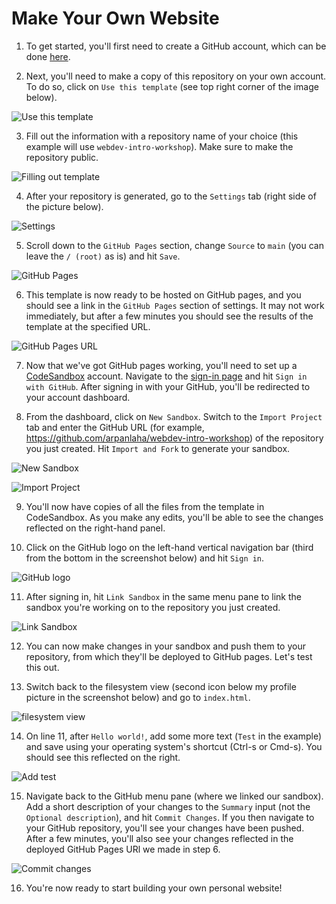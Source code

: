 # Make Your Own Website

1. To get started, you'll first need to create a GitHub account, which can be done [here](https://github.com/join).

2. Next, you'll need to make a copy of this repository on your own account. To do so, click on `Use this template` (see top right corner of the image below).

![Use this template](https://gyazo.com/5dbc23abce2b8e11e745cfea306a65df.png)
  
3. Fill out the information with a repository name of your choice (this example will use `webdev-intro-workshop`). Make sure to make the repository public.

![Filling out template](https://gyazo.com/8396278322e5225b936450b3e8081681.png)

4. After your repository is generated, go to the `Settings` tab (right side of the picture below).

![Settings](https://gyazo.com/66a2155b507b355213e4c4ccb515885f.png)

5. Scroll down to the `GitHub Pages` section, change `Source` to `main` (you can leave the `/ (root)` as is) and hit `Save`.

![GitHub Pages](https://gyazo.com/882be6469cf6581c3dc6c46cc49bc5f7.png)

6. This template is now ready to be hosted on GitHub pages, and you should see a link in the `GitHub Pages` section of settings. It may not work immediately, but after a few minutes you should see the results of the template at the specified URL.

![GitHub Pages URL](https://gyazo.com/bcb91f9b69b2c423a2e60ff7af6a9f49.png)

7. Now that we've got GitHub pages working, you'll need to set up a [CodeSandbox](https://codesandbox.io/) account. Navigate to the [sign-in page](https://codesandbox.io/signin) and hit `Sign in with GitHub`. After signing in with your GitHub, you'll be redirected to your account dashboard.

8. From the dashboard, click on `New Sandbox`. Switch to the `Import Project` tab and enter the GitHub URL (for example, <https://github.com/arpanlaha/webdev-intro-workshop>) of the repository you just created. Hit `Import and Fork` to generate your sandbox.

![New Sandbox](https://gyazo.com/62aa6ce8d806c77ec13e4eb28ba321a7.png)

![Import Project](https://gyazo.com/62aa6ce8d806c77ec13e4eb28ba321a7.png)

9. You'll now have copies of all the files from the template in CodeSandbox. As you make any edits, you'll be able to see the changes reflected on the right-hand panel.

10. Click on the GitHub logo on the left-hand vertical navigation bar (third from the bottom in the screenshot below) and hit `Sign in`.

![GitHub logo](https://gyazo.com/020011e2c45c3ff7833706d67666b908.png)

11. After signing in, hit `Link Sandbox` in the same menu pane to link the sandbox you're working on to the repository you just created.

![Link Sandbox](https://gyazo.com/9e900b701da239095b956c42becf1ad7.png)

12. You can now make changes in your sandbox and push them to your repository, from which they'll be deployed to GitHub pages. Let's test this out.

13. Switch back to the filesystem view (second icon below my profile picture in the screenshot below) and go to `index.html`.

![filesystem view](https://gyazo.com/903e16f8a8339b4ed12f7c7037e30eeb.png)

14. On line 11, after `Hello world!`, add some more text (`Test` in the example) and save using your operating system's shortcut (Ctrl-s or Cmd-s). You should see this reflected on the right.

![Add test](https://gyazo.com/cec5faefb287afba64adb727a0c8f97b.png)

15. Navigate back to the GitHub menu pane (where we linked our sandbox). Add a short description of your changes to the `Summary` input (not the `Optional description`), and hit `Commit Changes`. If you then navigate to your GitHub repository, you'll see your changes have been pushed. After a few minutes, you'll also see your changes reflected in the deployed GitHub Pages URl we made in step 6.

![Commit changes](https://gyazo.com/2be0c7f3c7086adbeac05c5987d8b42a.png)

16. You're now ready to start building your own personal website!
